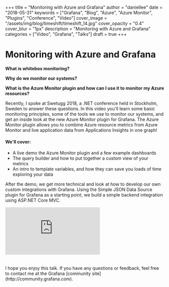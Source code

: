+++
title = "Monitoring with Azure and Grafana"
author = "daniellee"
date = "2018-05-31"
keywords = ["Grafana", "Blog", "Azure", "Azure Monitor", "Plugins", "Conference", "Video"]
cover_image = "/assets/img/blog/timeshift/timeshift_14.jpg"
cover_opacity = "0.4"
cover_blur = "1px"
description = "Monitoring with Azure and Grafana"
categories = ["Video", "Grafana", "Talks"]
draft = true
+++

# Monitoring with Azure and Grafana

**What is whitebox monitoring?**

**Why do we monitor our systems?**

**What is the Azure Monitor plugin and how can I use it to monitor my Azure resources?**


Recently, I spoke at Swetugg 2018, a .NET conference held in Stockholm, Sweden to answer these questions. In this video you'll learn some basic monitoring principles, some of the tools we use to monitor our systems, and get an inside look at the new Azure Monitor plugin for Grafana. The Azure Monitor plugin allows you to combine Azure resource metrics from Azure Monitor and live application data from Applications Insights in one graph! 

#### We'll cover: 
* A live demo the Azure Monitor plugin and a few example dashboards 
* The query builder and how to put together a custom view of your metrics  
* An intro to template variables, and how they can save you loads of time exploring your data

After the demo, we get more technical and look at how to develop our own custom integrations with Grafana. Using the Simple JSON Data Source plugin for Grafana as a starting point, we build a simple backend integration using ASP.NET Core MVC. 

<div class="video-wrapper">
	<iframe src="https://www.youtube.com/embed/GjDzwEcpC4o" frameborder="0" allow="autoplay; encrypted-media" allowfullscreen></iframe>
</div>
<br />
<br />
I hope you enjoy this talk. If you have any questions or feedback, feel free to contact me at the Grafana [community site](http://community.grafana.com).